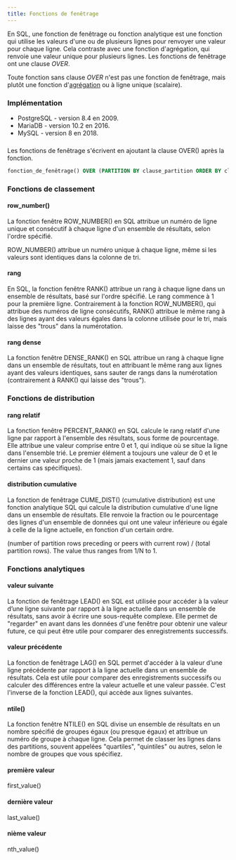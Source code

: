 ```yaml
---
title: Fonctions de fenêtrage
---
```


En SQL, une fonction de fenêtrage ou fonction analytique est une fonction qui utilise les valeurs d'une ou de plusieurs lignes pour renvoyer une valeur pour chaque ligne. Cela contraste avec une fonction d'agrégation, qui renvoie une valeur unique pour plusieurs lignes. Les fonctions de fenêtrage ont une clause _OVER_.

Toute fonction sans clause _OVER_ n'est pas une fonction de fenêtrage, mais plutôt une fonction d'[agrégation](../agrégation) ou à ligne unique (scalaire).

### Implémentation

- PostgreSQL - version 8.4 en 2009.
- MariaDB - version 10.2 en 2016.
- MySQL - version 8 en 2018.

###

Les fonctions de fenêtrage s'écrivent en ajoutant la clause OVER() après la fonction. 

```sql
fonction_de_fenêtrage() OVER (PARTITION BY clause_partition ORDER BY clause_ordre)
```

### Fonctions de classement

#### row_number()

La fonction fenêtre ROW_NUMBER() en SQL attribue un numéro de ligne unique et consécutif à chaque ligne d'un ensemble de résultats, selon l'ordre spécifié.

ROW_NUMBER() attribue un numéro unique à chaque ligne, même si les valeurs sont identiques dans la colonne de tri.

#### rang

En SQL, la fonction fenêtre RANK() attribue un rang à chaque ligne dans un ensemble de résultats, basé sur l'ordre spécifié. Le rang commence à 1 pour la première ligne. Contrairement à la fonction ROW_NUMBER(), qui attribue des numéros de ligne consécutifs, RANK() attribue le même rang à des lignes ayant des valeurs égales dans la colonne utilisée pour le tri, mais laisse des "trous" dans la numérotation.

#### rang dense

La fonction fenêtre DENSE_RANK() en SQL attribue un rang à chaque ligne dans un ensemble de résultats, tout en attribuant le même rang aux lignes ayant des valeurs identiques, sans sauter de rangs dans la numérotation (contrairement à RANK() qui laisse des "trous").


### Fonctions de distribution

#### rang relatif

La fonction fenêtre PERCENT_RANK() en SQL calcule le rang relatif d'une ligne par rapport à l'ensemble des résultats, sous forme de pourcentage. Elle attribue une valeur comprise entre 0 et 1, qui indique où se situe la ligne dans l'ensemble trié. Le premier élément a toujours une valeur de 0 et le dernier une valeur proche de 1 (mais jamais exactement 1, sauf dans certains cas spécifiques).

#### distribution cumulative

La fonction de fenêtrage CUME_DIST() (cumulative distribution) est une fonction analytique SQL qui calcule la distribution cumulative d'une ligne dans un ensemble de résultats. Elle renvoie la fraction ou le pourcentage des lignes d'un ensemble de données qui ont une valeur inférieure ou égale à celle de la ligne actuelle, en fonction d'un certain ordre.

(number of partition rows preceding or peers with current row) / (total partition rows). The value thus ranges from 1/N to 1.

### Fonctions analytiques

#### valeur suivante

La fonction de fenêtrage LEAD() en SQL est utilisée pour accéder à la valeur d’une ligne suivante par rapport à la ligne actuelle dans un ensemble de résultats, sans avoir à écrire une sous-requête complexe. Elle permet de "regarder" en avant dans les données d'une fenêtre pour obtenir une valeur future, ce qui peut être utile pour comparer des enregistrements successifs.

#### valeur précédente

La fonction de fenêtrage LAG() en SQL permet d'accéder à la valeur d’une ligne précédente par rapport à la ligne actuelle dans un ensemble de résultats. Cela est utile pour comparer des enregistrements successifs ou calculer des différences entre la valeur actuelle et une valeur passée. C'est l'inverse de la fonction LEAD(), qui accède aux lignes suivantes.

#### ntile()

La fonction fenêtre NTILE() en SQL divise un ensemble de résultats en un nombre spécifié de groupes égaux (ou presque égaux) et attribue un numéro de groupe à chaque ligne. Cela permet de classer les lignes dans des partitions, souvent appelées "quartiles", "quintiles" ou autres, selon le nombre de groupes que vous spécifiez.

#### première valeur
first_value()

#### dernière valeur
last_value()

#### nième valeur 
nth_value()
